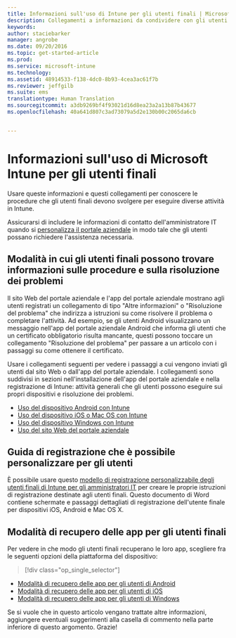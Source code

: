 ```yaml
---
title: Informazioni sull'uso di Intune per gli utenti finali | Microsoft Intune
description: Collegamenti a informazioni da condividere con gli utenti finali
keywords: 
author: staciebarker
manager: angrobe
ms.date: 09/20/2016
ms.topic: get-started-article
ms.prod: 
ms.service: microsoft-intune
ms.technology: 
ms.assetid: 48914533-f138-4dc0-8b93-4cea3ac61f7b
ms.reviewer: jeffgilb
ms.suite: ems
translationtype: Human Translation
ms.sourcegitcommit: a3db9269bf4f93021d16d8ea23a2a13b87b43677
ms.openlocfilehash: 40a641d807c3ad73079a5d2e130b00c2065da6cb


---
```




# Informazioni sull'uso di Microsoft Intune per gli utenti finali

Usare queste informazioni e questi collegamenti per conoscere le procedure che gli utenti finali devono svolgere per eseguire diverse attività in Intune.

Assicurarsi di includere le informazioni di contatto dell'amministratore IT quando si [personalizza il portale aziendale](/Intune/get-started/start-with-a-paid-subscription-to-microsoft-intune-step-7) in modo tale che gli utenti possano richiedere l'assistenza necessaria.


## Modalità in cui gli utenti finali possono trovare informazioni sulle procedure e sulla risoluzione dei problemi

Il sito Web del portale aziendale e l'app del portale aziendale mostrano agli utenti registrati un collegamento di tipo "Altre informazioni" o "Risoluzione del problema" che indirizza a istruzioni su come risolvere il problema o completare l'attività. Ad esempio, se gli utenti Android visualizzano un messaggio nell'app del portale aziendale Android che informa gli utenti che un certificato obbligatorio risulta mancante, questi possono toccare un collegamento "Risoluzione del problema" per passare a un articolo con i passaggi su come ottenere il certificato. 

Usare i collegamenti seguenti per vedere i passaggi a cui vengono inviati gli utenti dal sito Web o dall'app del portale aziendale. I collegamenti sono suddivisi in sezioni nell'installazione dell'app del portale aziendale e nella registrazione di Intune: attività generali che gli utenti possono eseguire sui propri dispositivi e risoluzione dei problemi.

- [Uso del dispositivo Android con Intune](/Intune/EndUser/using-your-android-device-with-intune)
- [Uso del dispositivo iOS o Mac OS con Intune](/Intune/EndUser/using-your-ios-or-mac-os-x-device-with-intune)
- [Uso del dispositivo Windows con Intune](/Intune/EndUser/using-your-windows-device-with-intune)
- [Uso del sito Web del portale aziendale](/Intune/EndUser/using-the-intune-company-portal-website)


## Guida di registrazione che è possibile personalizzare per gli utenti

È possibile usare questo [modello di registrazione personalizzabile degli utenti finali di Intune per gli amministratori IT](https://gallery.technet.microsoft.com/End-user-Intune-enrollment-55dfd64a) per creare le proprie istruzioni di registrazione destinate agli utenti finali. Questo documento di Word contiene schermate e passaggi dettagliati di registrazione dell'utente finale per dispositivi iOS, Android e Mac OS X. 

## Modalità di recupero delle app per gli utenti finali

Per vedere in che modo gli utenti finali recuperano le loro app, scegliere fra le seguenti opzioni della piattaforma del dispositivo:

> [!div class="op_single_selector"]
- [Modalità di recupero delle app per gli utenti di Android](how-your-android-users-get-their-apps.md)
- [Modalità di recupero delle app per gli utenti di iOS](how-your-ios-users-get-their-apps.md)
- [Modalità di recupero delle app per gli utenti di Windows](how-your-windows-users-get-their-apps.md)



Se si vuole che in questo articolo vengano trattate altre informazioni, aggiungere eventuali suggerimenti alla casella di commento nella parte inferiore di questo argomento. Grazie!



<!--HONumber=Sep16_HO5-->


